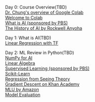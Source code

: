 Day 0: Course Overview(TBD)  
[Dr. Chung's overview of Google Colab](https://youtu.be/p7VdFVm8TJg)  
[Welcome to Colab](https://colab.research.google.com/drive/https:/colab.research.google.com/drive/1LfDI7cDOmnbsYAfwqu9l4h3FQSG8dJrz)  
[What is AI (sponsored by PBS)](https://www.youtube.com/watch?v=a0_lo_GDcFw&list=PL8dPuuaLjXtO65LeD2p4_Sb5XQ51par_b&index=2&t=1s)  
[The History of AI by Rockwell Anyoha](https://sitn.hms.harvard.edu/flash/2017/history-artificial-intelligence/)  

Day 1: What is AI(TBD)  
[Linear Regression with TF](https://colab.research.google.com/github/google/eng-edu/blob/main/ml/cc/exercises/linear_regression_with_a_real_dataset.ipynb?utm_source=mlcc&utm_campaign=colab-external&utm_medium=referral&utm_content=linear_regression_real_tf2-colab&hl=en)    

Day 2: ML Review in Python(TBD)  
[NumPy for AI](https://colab.research.google.com/github/deepmind/educational/blob/master/colabs/summer_schools/intro_to_python_numpy_for_deep_learning.ipynb)  
[Linear Algebra](https://www.tensorflow.org/resources/learn-ml)  
[Supervised Learning (sponsored by PBS)](https://www.youtube.com/watch?v=4qVRBYAdLAo&list=PL8dPuuaLjXtO65LeD2p4_Sb5XQ51par_b&index=3)  
[Scikit-Learn](https://scikit-learn.org/stable/)  
[Regression from Seeing Theory](https://seeing-theory.brown.edu/#secondPage/chapter6)  
[Gradient Descent on Khan Academy](https://www.khanacademy.org/math/multivariable-calculus/applications-of-multivariable-derivatives/optimizing-multivariable-functions/a/what-is-gradient-descent)  
[MLU by Amazon](https://mlu-explain.github.io/)  
[Model Evaluation](https://www.tensorflow.org/tutorials/keras/overfit_and_underfit)  

